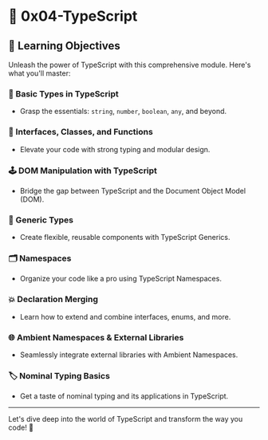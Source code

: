 # 🚀 0x04-TypeScript

## 🎯 Learning Objectives

Unleash the power of TypeScript with this comprehensive module. Here's what you'll master:

### 🔧 Basic Types in TypeScript
- Grasp the essentials: `string`, `number`, `boolean`, `any`, and beyond.

### 🧩 Interfaces, Classes, and Functions
- Elevate your code with strong typing and modular design.

### 🕹️ DOM Manipulation with TypeScript
- Bridge the gap between TypeScript and the Document Object Model (DOM).

### 🧬 Generic Types
- Create flexible, reusable components with TypeScript Generics.

### 🗂️ Namespaces
- Organize your code like a pro using TypeScript Namespaces.

### 💥 Declaration Merging
- Learn how to extend and combine interfaces, enums, and more.

### 🌐 Ambient Namespaces & External Libraries
- Seamlessly integrate external libraries with Ambient Namespaces.

### 🏷️ Nominal Typing Basics
- Get a taste of nominal typing and its applications in TypeScript.

---

Let's dive deep into the world of TypeScript and transform the way you code! 🌟

